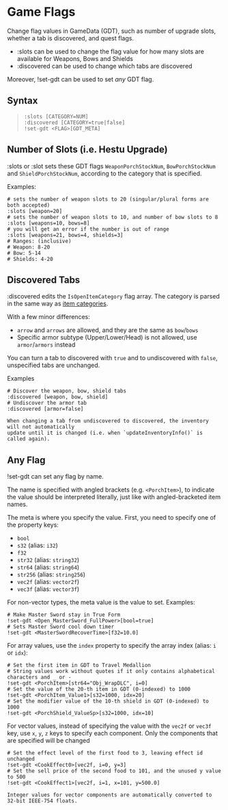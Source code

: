 # Game Flags

Change flag values in GameData (GDT), such as number of upgrade slots,
whether a tab is discovered, and quest flags.

- <skyb>:slots</skyb> can be used to change the flag value
  for how many slots are available for Weapons, Bows and Shields
- <skyb>:discovered</skyb> can be used to change which tabs
  are discovered

Moreover, <skyb>!set-gdt</skyb> can be used to set *any* GDT flag.

## Syntax
> `:slots [CATEGORY=NUM]` <br>
> `:discovered [CATEGORY=true|false]` <br>
> `!set-gdt <FLAG>[GDT_META]` <br>

## Number of Slots (i.e. Hestu Upgrade)

<skyb>:slots</skyb> or <skyb>:slot</skyb> sets these GDT flags
`WeaponPorchStockNum`, `BowPorchStockNum` and `ShieldPorchStockNum`,
according to the category that is specified.

Examples:

```skybook
# sets the number of weapon slots to 20 (singular/plural forms are both accepted)
:slots [weapon=20]
# sets the number of weapon slots to 10, and number of bow slots to 8
:slots [weapons=10, bows=8]
# you will get an error if the number is out of range
:slots [weapons=21, bows=4, shields=3]
# Ranges: (inclusive)
# Weapon: 8-20
# Bow: 5-14
# Shields: 4-20
```

## Discovered Tabs
<skyb>:discovered</skyb> edits the `IsOpenItemCategory` flag array.
The category is parsed in the same way as [item categories](../user/syntax_item.md#name).

With a few minor differences:
- `arrow` and `arrows` are allowed, and they are the same as `bow`/`bows`
- Specific armor subtype (Upper/Lower/Head) is not allowed, use `armor`/`armors` instead

You can turn a tab to discovered with `true` and to undiscovered with `false`,
unspecified tabs are unchanged.

Examples
```skybook
# Discover the weapon, bow, shield tabs
:discovered [weapon, bow, shield]
# Undiscover the armor tab
:discovered [armor=false]
```

```admonish note
When changing a tab from undiscovered to discovered, the inventory will not automatically
update until it is changed (i.e. when `updateInventoryInfo()` is called again).
```

## Any Flag
<skyb>!set-gdt</skyb> can set any flag by name.

The name is specified with angled brackets (e.g. `<PorchItem>`), to indicate the value should
be interpreted literally, just like with angled-bracketed item names.

The meta is where you specify the value. First, you need to specify one of the property keys:
- `bool`
- `s32` (alias: `i32`)
- `f32`
- `str32` (alias: `string32`)
- `str64` (alias: `string64`)
- `str256` (alias: `string256`)
- `vec2f` (alias: `vector2f`)
- `vec3f` (alias: `vector3f`)

For non-vector types, the meta value is the value to set. Examples:

```skybook
# Make Master Sword stay in True Form
!set-gdt <Open_MasterSword_FullPower>[bool=true]
# Sets Master Sword cool down timer
!set-gdt <MasterSwordRecoverTime>[f32=10.0]
```

For array values, use the `index` property to specify the array index (alias: `i` or `idx`):

```skybook
# Set the first item in GDT to Travel Medallion
# String values work without quotes if it only contains alphabetical characters and _ or -
!set-gdt <PorchItem>[str64="Obj_WrapDLC", i=0]
# Set the value of the 20-th item in GDT (0-indexed) to 1000
!set-gdt <PorchItem_Value1>[s32=1000, idx=20]
# Set the modifier value of the 10-th shield in GDT (0-indexed) to 1000
!set-gdt <PorchShield_ValueSp>[s32=1000, idx=10]
```

For vector values, instead of specifying the value with the `vec2f` or `vec3f` key,
use `x`, `y`, `z` keys to specify each component. Only the components that
are specified will be changed

```skybook
# Set the effect level of the first food to 3, leaving effect id unchanged
!set-gdt <CookEffect0>[vec2f, i=0, y=3]
# Set the sell price of the second food to 101, and the unused y value to 500
!set-gdt <CookEffect1>[vec2f, i=1, x=101, y=500.0]
```

```admonish note
Integer values for vector components are automatically converted to 32-bit IEEE-754 floats.
```
